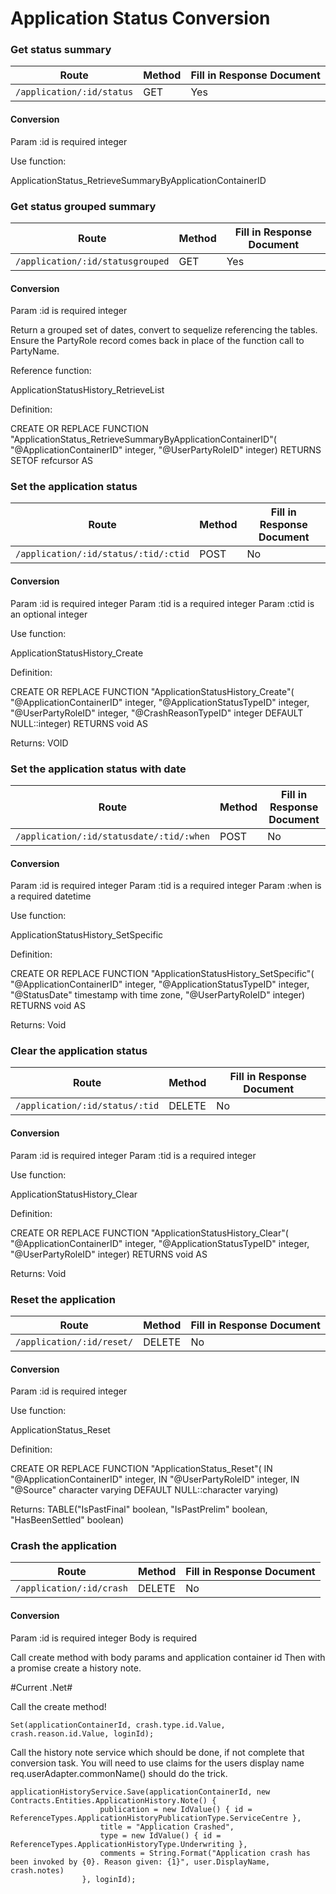 # Application Status Conversion

### Get status summary

| Route | Method | Fill in Response Document |
|---|---|---|
| `/application/:id/status` | GET | Yes |

#### Conversion

Param :id is required integer

Use function:

ApplicationStatus_RetrieveSummaryByApplicationContainerID


### Get status grouped summary

| Route | Method | Fill in Response Document |
|---|---|---|
| `/application/:id/statusgrouped` | GET | Yes |

#### Conversion

Param :id is required integer

Return a grouped set of dates, convert to sequelize referencing the tables.
Ensure the PartyRole record comes back in place of the function call to PartyName.

Reference function:

ApplicationStatusHistory_RetrieveList

Definition:

CREATE OR REPLACE FUNCTION "ApplicationStatus_RetrieveSummaryByApplicationContainerID"(
    "@ApplicationContainerID" integer,
    "@UserPartyRoleID" integer)
  RETURNS SETOF refcursor AS

### Set the application status

| Route | Method | Fill in Response Document |
|---|---|---|
| `/application/:id/status/:tid/:ctid` | POST | No |

#### Conversion

Param :id is required integer
Param :tid is a required integer
Param :ctid is an optional integer

Use function:

ApplicationStatusHistory_Create

Definition:

CREATE OR REPLACE FUNCTION "ApplicationStatusHistory_Create"(
    "@ApplicationContainerID" integer,
    "@ApplicationStatusTypeID" integer,
    "@UserPartyRoleID" integer,
    "@CrashReasonTypeID" integer DEFAULT NULL::integer)
  RETURNS void AS

Returns: VOID

### Set the application status with date

| Route | Method | Fill in Response Document |
|---|---|---|
| `/application/:id/statusdate/:tid/:when` | POST | No |

#### Conversion

Param :id is required integer
Param :tid is a required integer
Param :when is a required datetime

Use function:

ApplicationStatusHistory_SetSpecific

Definition:

CREATE OR REPLACE FUNCTION "ApplicationStatusHistory_SetSpecific"(
    "@ApplicationContainerID" integer,
    "@ApplicationStatusTypeID" integer,
    "@StatusDate" timestamp with time zone,
    "@UserPartyRoleID" integer)
  RETURNS void AS

Returns: Void

### Clear the application status

| Route | Method | Fill in Response Document |
|---|---|---|
| `/application/:id/status/:tid` | DELETE | No |

#### Conversion

Param :id is required integer
Param :tid is a required integer

Use function:

ApplicationStatusHistory_Clear

Definition:

CREATE OR REPLACE FUNCTION "ApplicationStatusHistory_Clear"(
    "@ApplicationContainerID" integer,
    "@ApplicationStatusTypeID" integer,
    "@UserPartyRoleID" integer)
  RETURNS void AS

Returns: Void


### Reset the application

| Route | Method | Fill in Response Document |
|---|---|---|
| `/application/:id/reset/` | DELETE | No |

#### Conversion

Param :id is required integer

Use function:

ApplicationStatus_Reset

Definition:

CREATE OR REPLACE FUNCTION "ApplicationStatus_Reset"(
    IN "@ApplicationContainerID" integer,
    IN "@UserPartyRoleID" integer,
    IN "@Source" character varying DEFAULT NULL::character varying)

Returns:  TABLE("IsPastFinal" boolean, "IsPastPrelim" boolean, "HasBeenSettled" boolean)

### Crash the application

| Route | Method | Fill in Response Document |
|---|---|---|
| `/application/:id/crash` | DELETE | No |

#### Conversion

Param :id is required integer
Body is required

Call create method with body params and application container id
Then with a promise create a history note.

#Current .Net#

Call the create method!

```
Set(applicationContainerId, crash.type.id.Value, crash.reason.id.Value, loginId);
```

Call the history note service which should be done, if not complete that conversion task.
You will need to use claims for the users display name req.userAdapter.commonName() should do the trick.

```
applicationHistoryService.Save(applicationContainerId, new Contracts.Entities.ApplicationHistory.Note() {
                    publication = new IdValue() { id = ReferenceTypes.ApplicationHistoryPublicationType.ServiceCentre },
                    title = "Application Crashed",
                    type = new IdValue() { id = ReferenceTypes.ApplicationHistoryType.Underwriting },
                    comments = String.Format("Application crash has been invoked by {0}. Reason given: {1}", user.DisplayName, crash.notes)
                }, loginId);
```